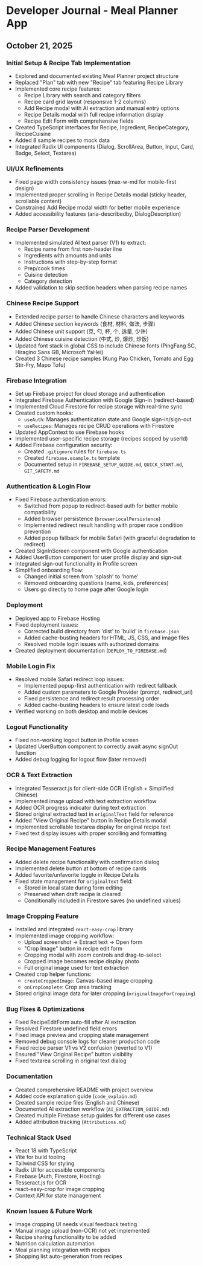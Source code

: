 # Developer Journal - Meal Planner App

## October 21, 2025

### Initial Setup & Recipe Tab Implementation
- Explored and documented existing Meal Planner project structure
- Replaced "Plan" tab with new "Recipe" tab featuring Recipe Library
- Implemented core recipe features:
  - Recipe Library with search and category filters
  - Recipe card grid layout (responsive 1-2 columns)
  - Add Recipe modal with AI extraction and manual entry options
  - Recipe Details modal with full recipe information display
  - Recipe Edit Form with comprehensive fields
- Created TypeScript interfaces for Recipe, Ingredient, RecipeCategory, RecipeCuisine
- Added 8 sample recipes to mock data
- Integrated Radix UI components (Dialog, ScrollArea, Button, Input, Card, Badge, Select, Textarea)

### UI/UX Refinements
- Fixed page width consistency issues (max-w-md for mobile-first design)
- Implemented proper scrolling in Recipe Details modal (sticky header, scrollable content)
- Constrained Add Recipe modal width for better mobile experience
- Added accessibility features (aria-describedby, DialogDescription)

### Recipe Parser Development
- Implemented simulated AI text parser (V1) to extract:
  - Recipe name from first non-header line
  - Ingredients with amounts and units
  - Instructions with step-by-step format
  - Prep/cook times
  - Cuisine detection
  - Category detection
- Added validation to skip section headers when parsing recipe names

### Chinese Recipe Support
- Extended recipe parser to handle Chinese characters and keywords
- Added Chinese section keywords (食材, 材料, 做法, 步骤)
- Added Chinese unit support (克, 勺, 杯, 个, 适量, 少许)
- Added Chinese cuisine detection (中式, 炒, 爆炒, 炒饭)
- Updated font stack in global CSS to include Chinese fonts (PingFang SC, Hiragino Sans GB, Microsoft YaHei)
- Created 3 Chinese recipe samples (Kung Pao Chicken, Tomato and Egg Stir-Fry, Mapo Tofu)

### Firebase Integration
- Set up Firebase project for cloud storage and authentication
- Integrated Firebase Authentication with Google Sign-in (redirect-based)
- Implemented Cloud Firestore for recipe storage with real-time sync
- Created custom hooks:
  - `useAuth`: Manages authentication state and Google sign-in/sign-out
  - `useRecipes`: Manages recipe CRUD operations with Firestore
- Updated AppContext to use Firebase hooks
- Implemented user-specific recipe storage (recipes scoped by userId)
- Added Firebase configuration security:
  - Created `.gitignore` rules for `firebase.ts`
  - Created `firebase.example.ts` template
  - Documented setup in `FIREBASE_SETUP_GUIDE.md`, `QUICK_START.md`, `GIT_SAFETY.md`

### Authentication & Login Flow
- Fixed Firebase authentication errors:
  - Switched from popup to redirect-based auth for better mobile compatibility
  - Added browser persistence (`browserLocalPersistence`)
  - Implemented redirect result handling with proper race condition prevention
  - Added popup fallback for mobile Safari (with graceful degradation to redirect)
- Created SignInScreen component with Google authentication
- Added UserButton component for user profile display and sign-out
- Integrated sign-out functionality in Profile screen
- Simplified onboarding flow:
  - Changed initial screen from 'splash' to 'home'
  - Removed onboarding questions (name, kids, preferences)
  - Users go directly to home page after Google login

### Deployment
- Deployed app to Firebase Hosting
- Fixed deployment issues:
  - Corrected build directory from 'dist' to 'build' in `firebase.json`
  - Added cache-busting headers for HTML, JS, CSS, and image files
  - Resolved mobile login issues with authorized domains
- Created deployment documentation (`DEPLOY_TO_FIREBASE.md`)

### Mobile Login Fix
- Resolved mobile Safari redirect loop issues:
  - Implemented popup-first authentication with redirect fallback
  - Added custom parameters to Google Provider (prompt, redirect_uri)
  - Fixed persistence and redirect result processing order
  - Added cache-busting headers to ensure latest code loads
- Verified working on both desktop and mobile devices

### Logout Functionality
- Fixed non-working logout button in Profile screen
- Updated UserButton component to correctly await async signOut function
- Added debug logging for logout flow (later removed)

### OCR & Text Extraction
- Integrated Tesseract.js for client-side OCR (English + Simplified Chinese)
- Implemented image upload with text extraction workflow
- Added OCR progress indicator during text extraction
- Stored original extracted text in `originalText` field for reference
- Added "View Original Recipe" button in Recipe Details modal
- Implemented scrollable textarea display for original recipe text
- Fixed text display issues with proper scrolling and formatting

### Recipe Management Features
- Added delete recipe functionality with confirmation dialog
- Implemented delete button at bottom of recipe cards
- Added favorite/unfavorite toggle in Recipe Details
- Fixed state management for `originalText` field:
  - Stored in local state during form editing
  - Preserved when draft recipe is cleared
  - Conditionally included in Firestore saves (no undefined values)

### Image Cropping Feature
- Installed and integrated `react-easy-crop` library
- Implemented image cropping workflow:
  - Upload screenshot → Extract text → Open form
  - "Crop Image" button in recipe edit form
  - Cropping modal with zoom controls and drag-to-select
  - Cropped image becomes recipe display photo
  - Full original image used for text extraction
- Created crop helper functions:
  - `createCroppedImage`: Canvas-based image cropping
  - `onCropComplete`: Crop area tracking
- Stored original image data for later cropping (`originalImageForCropping`)

### Bug Fixes & Optimizations
- Fixed RecipeEditForm auto-fill after AI extraction
- Resolved Firestore undefined field errors
- Fixed image preview and cropping state management
- Removed debug console logs for cleaner production code
- Fixed recipe parser V1 vs V2 confusion (reverted to V1)
- Ensured "View Original Recipe" button visibility
- Fixed textarea scrolling in original text dialog

### Documentation
- Created comprehensive README with project overview
- Added code explanation guide (`code_explain.md`)
- Created sample recipe files (English and Chinese)
- Documented AI extraction workflow (`AI_EXTRACTION_GUIDE.md`)
- Created multiple Firebase setup guides for different use cases
- Added attribution tracking (`Attributions.md`)

### Technical Stack Used
- React 18 with TypeScript
- Vite for build tooling
- Tailwind CSS for styling
- Radix UI for accessible components
- Firebase (Auth, Firestore, Hosting)
- Tesseract.js for OCR
- react-easy-crop for image cropping
- Context API for state management

### Known Issues & Future Work
- Image cropping UI needs visual feedback testing
- Manual image upload (non-OCR) not yet implemented
- Recipe sharing functionality to be added
- Nutrition calculation automation
- Meal planning integration with recipes
- Shopping list auto-generation from recipes

